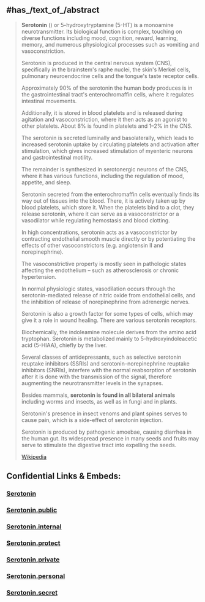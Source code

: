 
## #has_/text_of_/abstract 


> **Serotonin** () or 5-hydroxytryptamine (5-HT) is a monoamine neurotransmitter. 
> Its biological function is complex, touching on diverse functions including mood, cognition, reward, learning, memory, 
> and numerous physiological processes such as vomiting and vasoconstriction.
>
> Serotonin is produced in the central nervous system (CNS), 
> specifically in the brainstem's raphe nuclei, the skin's Merkel cells, pulmonary neuroendocrine cells 
> and the tongue's taste receptor cells. 
> 
> Approximately 90% of the serotonin the human body produces is in the gastrointestinal tract's enterochromaffin cells, 
> where it regulates intestinal movements. 
> 
> Additionally, it is stored in blood platelets and is released during agitation and vasoconstriction, 
> where it then acts as an agonist to other platelets. About 8% is found in platelets and 1–2% in the CNS.
>
> The serotonin is secreted luminally and basolaterally, 
> which leads to increased serotonin uptake by circulating platelets and activation after stimulation, 
> which gives increased stimulation of myenteric neurons and gastrointestinal motility. 
> 
> The remainder is synthesized in serotonergic neurons of the CNS, 
> where it has various functions, including the regulation of mood, appetite, and sleep.
>
> Serotonin secreted from the enterochromaffin cells eventually finds its way out of tissues into the blood. 
> There, it is actively taken up by blood platelets, which store it. 
> When the platelets bind to a clot, they release serotonin, 
> where it can serve as a vasoconstrictor or a vasodilator while regulating hemostasis and blood clotting. 
> 
> In high concentrations, serotonin acts as a vasoconstrictor 
> by contracting endothelial smooth muscle directly 
> or by potentiating the effects of other vasoconstrictors (e.g. angiotensin II and norepinephrine). 
> 
> The vasoconstrictive property is mostly seen in pathologic states affecting the endothelium – 
> such as atherosclerosis or chronic hypertension. 
> 
> In normal physiologic states, vasodilation occurs 
> through the serotonin-mediated release of nitric oxide from endothelial cells, 
> and the inhibition of release of norepinephrine from adrenergic nerves. 
> 
> Serotonin is also a growth factor for some types of cells, which may give it a role in wound healing. 
> There are various serotonin receptors.
>
> Biochemically, the indoleamine molecule derives from the amino acid tryptophan. 
> Serotonin is metabolized mainly to 5-hydroxyindoleacetic acid (5-HIAA), chiefly by the liver.
>
> Several classes of antidepressants, 
> such as selective serotonin reuptake inhibitors (SSRIs) 
> and serotonin–norepinephrine reuptake inhibitors (SNRIs), 
> interfere with the normal reabsorption of serotonin after it is done with the transmission of the signal, 
> therefore augmenting the neurotransmitter levels in the synapses.
>
> Besides mammals, __serotonin is found in all bilateral animals__ 
> including worms and insects, as well as in fungi and in plants. 
> 
> Serotonin's presence in insect venoms and plant spines serves to cause pain, 
> which is a side-effect of serotonin injection. 
> 
> Serotonin is produced by pathogenic amoebae, causing diarrhea in the human gut. 
> Its widespread presence in many seeds and fruits may serve to stimulate the digestive tract into expelling the seeds.
>
> [Wikipedia](https://en.wikipedia.org/wiki/Serotonin)




## Confidential Links & Embeds: 

### [Serotonin](/_Standards/chemic/organic/Biochemistry/Hormone/Serotonin.md) 

### [Serotonin.public](/_public/chemic/organic/Biochemistry/Hormone/Serotonin.public.md) 

### [Serotonin.internal](/_internal/chemic/organic/Biochemistry/Hormone/Serotonin.internal.md) 

### [Serotonin.protect](/_protect/chemic/organic/Biochemistry/Hormone/Serotonin.protect.md) 

### [Serotonin.private](/_private/chemic/organic/Biochemistry/Hormone/Serotonin.private.md) 

### [Serotonin.personal](/_personal/chemic/organic/Biochemistry/Hormone/Serotonin.personal.md) 

### [Serotonin.secret](/_secret/chemic/organic/Biochemistry/Hormone/Serotonin.secret.md)

